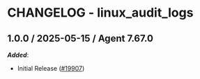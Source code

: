 # CHANGELOG - linux_audit_logs

<!-- towncrier release notes start -->

## 1.0.0 / 2025-05-15 / Agent 7.67.0

***Added***:

* Initial Release ([#19907](https://github.com/DataDog/integrations-core/pull/19907))
